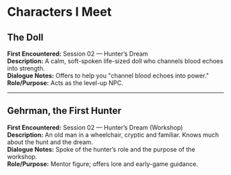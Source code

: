 # Characters I Meet

## The Doll
**First Encountered:** Session 02 — Hunter’s Dream  
**Description:** A calm, soft-spoken life-sized doll who channels blood echoes into strength.  
**Dialogue Notes:** Offers to help you "channel blood echoes into power."  
**Role/Purpose:** Acts as the level-up NPC.

---

## Gehrman, the First Hunter
**First Encountered:** Session 02 — Hunter’s Dream (Workshop)  
**Description:** An old man in a wheelchair, cryptic and familiar. Knows much about the hunt and the dream.  
**Dialogue Notes:** Spoke of the hunter’s role and the purpose of the workshop.  
**Role/Purpose:** Mentor figure; offers lore and early-game guidance.
